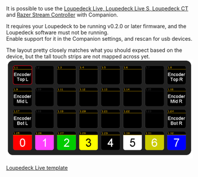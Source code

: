 It is possible to use the [Loupedeck Live, Loupedeck Live S, Loupedeck CT](https://loupedeck.com/products/) and [Razer Stream Controller](https://www.razer.com/gb-en/streaming-accessories/razer-stream-controller) with Companion.

It requires your Loupedeck to be running v0.2.0 or later firmware, and the Loupedeck software must not be running.  
Enable support for it in the Companion settings, and rescan for usb devices.

The layout pretty closely matches what you should expect based on the device, but the tall touch strips are not mapped across yet.
![Loupedeck Live template](images/loupedeck-live.png?raw=true 'Loupedeck Live template')

[Loupedeck Live template](/loupedeck-live-template.companionconfig)
